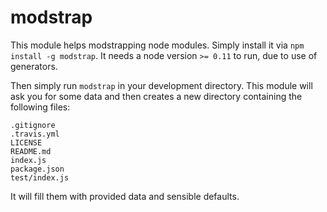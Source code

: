 modstrap
========
This module helps modstrapping node modules. Simply install it via `npm install -g modstrap`.
It needs a node version `>= 0.11` to run, due to use of generators.

Then simply run `modstrap` in your development directory.
This module will ask you for some data and then creates a new directory containing the following files:

	.gitignore
	.travis.yml
	LICENSE
	README.md
	index.js
	package.json
	test/index.js

It will fill them with provided data and sensible defaults.
